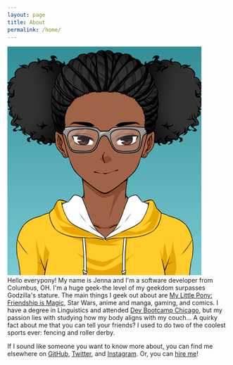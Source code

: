```yaml
---
layout: page
title: About
permalink: /home/
---
```

<div class="face"><img src="/assets/jpg_2.png"></div>
Hello everypony!  My name is Jenna and I'm a software developer from Columbus, OH.  I'm a huge geek-the level of my geekdom surpasses Godzilla's stature.  The main things I geek out about are <a href="http://mlp.wikia.com/wiki/My_Little_Pony_Friendship_is_Magic">My Little Pony: Friendship is Magic</a>, Star Wars, anime and manga, gaming, and comics.  I have a degree in Linguistics and attended <a href="http://devbootcamp.com/locations/chicago/">Dev Bootcamp Chicago</a>, but my passion lies with studying how my body aligns with my couch... A quirky fact about me that you can tell your friends?  I used to do two of the coolest sports ever: fencing and roller derby.

If I sound like someone you want to know more about, you can find me elsewhere on <a href="https://github.com/gifcompatible">GitHub</a>, <a href="https://twitter.com/gifcompatible">Twitter</a>, and <a href="https://www.instagram.com/gifcompatible/">Instagram</a>.  Or, you can <a href="https://t.co/1DJDah8dNi">hire me</a>!
